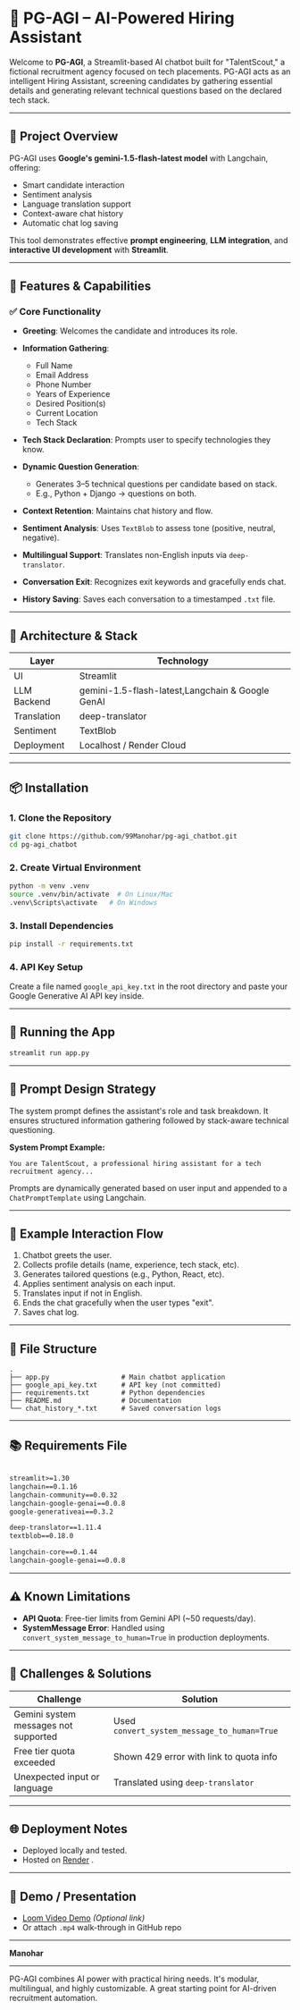 # 🤖 PG-AGI – AI-Powered Hiring Assistant

Welcome to **PG-AGI**, a Streamlit-based AI chatbot built for "TalentScout," a fictional recruitment agency focused on tech placements. PG-AGI acts as an intelligent Hiring Assistant, screening candidates by gathering essential details and generating relevant technical questions based on the declared tech stack.

---

## 📘 Project Overview

PG-AGI uses **Google's gemini-1.5-flash-latest model** with Langchain, offering:

* Smart candidate interaction
* Sentiment analysis
* Language translation support
* Context-aware chat history
* Automatic chat log saving

This tool demonstrates effective **prompt engineering**, **LLM integration**, and **interactive UI development** with **Streamlit**.

---

## 🎯 Features & Capabilities

### ✅ Core Functionality

* **Greeting**: Welcomes the candidate and introduces its role.
* **Information Gathering**:

  * Full Name
  * Email Address
  * Phone Number
  * Years of Experience
  * Desired Position(s)
  * Current Location
  * Tech Stack
* **Tech Stack Declaration**: Prompts user to specify technologies they know.
* **Dynamic Question Generation**:

  * Generates 3–5 technical questions per candidate based on stack.
  * E.g., Python + Django → questions on both.
* **Context Retention**: Maintains chat history and flow.
* **Sentiment Analysis**: Uses `TextBlob` to assess tone (positive, neutral, negative).
* **Multilingual Support**: Translates non-English inputs via `deep-translator`.
* **Conversation Exit**: Recognizes exit keywords and gracefully ends chat.
* **History Saving**: Saves each conversation to a timestamped `.txt` file.

---

## 🧱 Architecture & Stack

| Layer       | Technology                                      |
| ----------- | ------------------------------------------------|
| UI          | Streamlit                                       |
| LLM Backend |gemini-1.5-flash-latest,Langchain & Google GenAI |
| Translation | deep-translator                                 |
| Sentiment   | TextBlob                                        |
| Deployment  | Localhost / Render Cloud                        |

---

## 📦 Installation

### 1. Clone the Repository

```bash
git clone https://github.com/99Manohar/pg-agi_chatbot.git
cd pg-agi_chatbot

```

### 2. Create Virtual Environment

```bash
python -m venv .venv
source .venv/bin/activate  # On Linux/Mac
.venv\Scripts\activate   # On Windows
```

### 3. Install Dependencies

```bash
pip install -r requirements.txt
```

### 4. API Key Setup

Create a file named `google_api_key.txt` in the root directory and paste your Google Generative AI API key inside.

---

## 🚀 Running the App

```bash
streamlit run app.py
```

---

## 🧠 Prompt Design Strategy

The system prompt defines the assistant's role and task breakdown. It ensures structured information gathering followed by stack-aware technical questioning.

**System Prompt Example:**

```
You are TalentScout, a professional hiring assistant for a tech recruitment agency...
```

Prompts are dynamically generated based on user input and appended to a `ChatPromptTemplate` using Langchain.

---

## 💬 Example Interaction Flow

1. Chatbot greets the user.
2. Collects profile details (name, experience, tech stack, etc).
3. Generates tailored questions (e.g., Python, React, etc).
4. Applies sentiment analysis on each input.
5. Translates input if not in English.
6. Ends the chat gracefully when the user types "exit".
7. Saves chat log.

---

## 📁 File Structure

```
.
├── app.py                  # Main chatbot application
├── google_api_key.txt      # API key (not committed)
├── requirements.txt        # Python dependencies
├── README.md               # Documentation
└── chat_history_*.txt      # Saved conversation logs
```

---

## 📚 Requirements File

```txt

streamlit>=1.30
langchain==0.1.16
langchain-community==0.0.32
langchain-google-genai==0.0.8
google-generativeai==0.3.2

deep-translator==1.11.4
textblob==0.18.0

langchain-core==0.1.44
langchain-google-genai==0.0.8
```

---

## ⚠️ Known Limitations

* **API Quota**: Free-tier limits from Gemini API (\~50 requests/day). 
* **SystemMessage Error**: Handled using `convert_system_message_to_human=True` in production deployments.

---

## 🧩 Challenges & Solutions

| Challenge                            | Solution                                    |
| ------------------------------------ | ------------------------------------------- |
| Gemini system messages not supported | Used `convert_system_message_to_human=True` |
| Free tier quota exceeded             | Shown 429 error with link to quota info     |
| Unexpected input or language         | Translated using `deep-translator`          |


---

## 🌐 Deployment Notes

* Deployed locally and tested.
* Hosted on [Render](https://pg-agi-chatbot.onrender.com) .
  

---

## 🎥 Demo / Presentation

* [Loom Video Demo](#) *(Optional link)*
* Or attach `.mp4` walk-through in GitHub repo

---


**Manohar**

---

PG-AGI combines AI power with practical hiring needs. It's modular, multilingual, and highly customizable. A great starting point for AI-driven recruitment automation.
